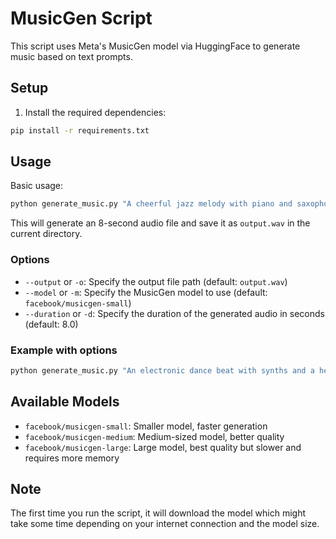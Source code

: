 # MusicGen Script

This script uses Meta's MusicGen model via HuggingFace to generate music based on text prompts.

## Setup

1. Install the required dependencies:

```bash
pip install -r requirements.txt
```

## Usage

Basic usage:

```bash
python generate_music.py "A cheerful jazz melody with piano and saxophone"
```

This will generate an 8-second audio file and save it as `output.wav` in the current directory.

### Options

- `--output` or `-o`: Specify the output file path (default: `output.wav`)
- `--model` or `-m`: Specify the MusicGen model to use (default: `facebook/musicgen-small`)
- `--duration` or `-d`: Specify the duration of the generated audio in seconds (default: 8.0)

### Example with options

```bash
python generate_music.py "An electronic dance beat with synths and a heavy bass" --output my_music.wav --model facebook/musicgen-medium --duration 15.0
```

## Available Models

- `facebook/musicgen-small`: Smaller model, faster generation
- `facebook/musicgen-medium`: Medium-sized model, better quality
- `facebook/musicgen-large`: Large model, best quality but slower and requires more memory

## Note

The first time you run the script, it will download the model which might take some time depending on your internet connection and the model size. 